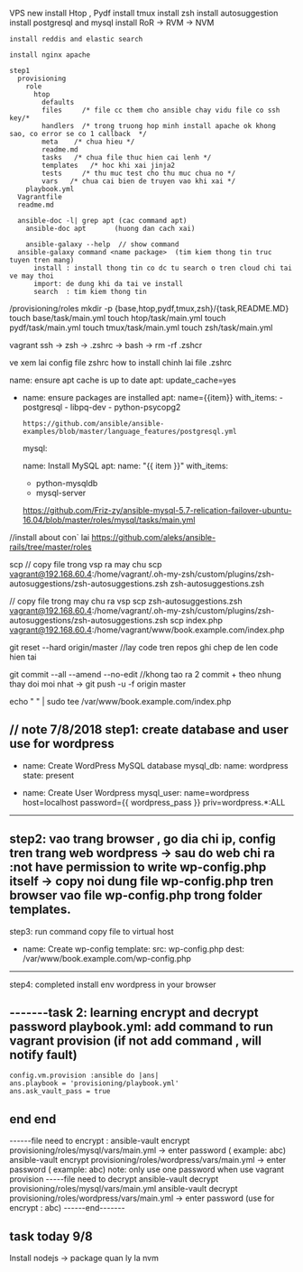 VPS new
    install Htop , Pydf
    install tmux
    install zsh
    install autosuggestion
    install postgresql and mysql
    install RoR -> RVM -> NVM

    install reddis and elastic search

    install nginx apache

    step1
      provisioning
        role
          htop
            defaults
            files     /* file cc them cho ansible chay vidu file co ssh key/*
            handlers  /* trong truong hop minh install apache ok khong sao, co error se co 1 callback  */
            meta    /* chua hieu */
            readme.md
            tasks   /* chua file thuc hien cai lenh */
            templates   /* hoc khi xai jinja2
            tests     /* thu muc test cho thu muc chua no */
            vars   /* chua cai bien de truyen vao khi xai */
        playbook.yml
      Vagrantfile
      readme.md

      ansible-doc -l| grep apt (cac command apt)
        ansible-doc apt       (huong dan cach xai)

        ansible-galaxy --help  // show command
      ansible-galaxy command <name package>  (tim kiem thong tin truc tuyen tren mang)
          install : install thong tin co dc tu search o tren cloud chi tai ve may thoi
          import: de dung khi da tai ve install
          search  : tim kiem thong tin

/provisioning/roles
mkdir -p {base,htop,pydf,tmux,zsh}/{task,README.MD}
touch base/task/main.yml
touch htop/task/main.yml
touch pydf/task/main.yml
touch tmux/task/main.yml
touch zsh/task/main.yml


vagrant ssh -> zsh -> .zshrc  -> bash -> rm -rf .zshcr

 ve xem lai config file zshrc how to install
chinh lai file .zshrc



name: ensure apt cache is up to date
    apt: update_cache=yes
  - name: ensure packages are installed
    apt: name={{item}}
    with_items:
        - postgresql
        - libpq-dev
        - python-psycopg2

        https://github.com/ansible/ansible-examples/blob/master/language_features/postgresql.yml


    mysql:

    name: Install MySQL
  apt:
    name: "{{ item }}"
  with_items:
    - python-mysqldb
    - mysql-server

    https://github.com/Friz-zy/ansible-mysql-5.7-relication-failover-ubuntu-16.04/blob/master/roles/mysql/tasks/main.yml



//install about con` lai
    https://github.com/aleks/ansible-rails/tree/master/roles


scp <source> <destination>
// copy file trong vsp ra may chu
scp vagrant@192.168.60.4:/home/vagrant/.oh-my-zsh/custom/plugins/zsh-autosuggestions/zsh-autosuggestions.zsh zsh-autosuggestions.zsh


// copy file trong  may chu ra vsp
scp zsh-autosuggestions.zsh vagrant@192.168.60.4:/home/vagrant/.oh-my-zsh/custom/plugins/zsh-autosuggestions/zsh-autosuggestions.zsh
scp index.php vagrant@192.168.60.4:/home/vagrant/www/book.example.com/index.php


 git reset --hard origin/master   //lay code tren repos ghi chep de len code hien tai

git commit --all --amend --no-edit    //khong tao ra 2 commit + theo nhung thay doi moi nhat
 -> git push -u -f origin master

echo "<?php echo date('H:i:s');?> " | sudo tee /var/www/book.example.com/index.php

// note 7/8/2018
step1: create database and user use for wordpress
----------------
- name: Create WordPress MySQL database
  mysql_db:
    name: wordpress
    state: present

- name: Create User Wordpress
  mysql_user: name=wordpress host=localhost password={{ wordpress_pass }} priv=wordpress.*:ALL
------------------

step2: vao trang browser , go dia chi ip, config tren trang web wordpress
-> sau do web chi ra :not have permission to write wp-config.php itself
-> copy noi dung file wp-config.php tren browser vao file wp-config.php trong folder templates.
--------------
step3: run command copy file to virtual host

- name: Create wp-config
  template:
    src: wp-config.php
    dest: /var/www/book.example.com/wp-config.php

--------------
step4: completed install env wordpress in your browser


-------task 2: learning encrypt and decrypt password
playbook.yml: add command to run vagrant provision (if not add command , will notify fault)
--
    config.vm.provision :ansible do |ans|
    ans.playbook = 'provisioning/playbook.yml'
    ans.ask_vault_pass = true
  end
end
--
------file need to encrypt :
ansible-vault encrypt provisioning/roles/mysql/vars/main.yml
-> enter password ( example: abc)
ansible-vault encrypt provisioning/roles/wordpress/vars/main.yml
-> enter password ( example: abc)
note: only use one password when use vagrant provision
-----file need to decrypt
ansible-vault decrypt provisioning/roles/mysql/vars/main.yml
ansible-vault decrypt provisioning/roles/wordpress/vars/main.yml
-> enter password (use for encrypt : abc)
------end-------


task today 9/8
--------------------
Install nodejs -> package quan ly la nvm